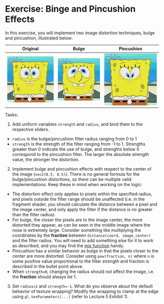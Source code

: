 # Exercise: Binge and Pincushion Effects
In this exercise, you will implement two image distortion techniques, bulge and pincushion, illustrated below:

Original | Bulge                      |  Pincushion
:-------------------------:|:-------------------------:|:-------------------------:
![Original](img/original.png "original") | ![Bulge](img/bulge.png "bulge") | ![Pincushion](img/pincushion.png "pincushion")

Tasks:

1. Add uniform variables `strength` and `radius`, and bind them to the respective sliders. 
* `radius` is the bulge/pincushion filter radius ranging from 0 to 1
* `strength` is the strength of the filter ranging from -1 to 1. Strengths greater than 0 indicate the use of bulge, and strengths below 0 correspond to the pincushion filter. The larger the absolute strength value, the stronger the distortion.

2. Implement bulge and pincushion effects with respect to the center of the image (`vec2(0.5, 0.5)`). There is no general formula for the bulge/pincushion distortions, so there can be multiple valid implementations. Keep these in mind when working on the logic:
* The distortion effect only applies to pixels within the specified radius, and pixels outside the filter range should be unaffected (i.e. in the fragment shader, you should calculate the distance between a pixel and the image center, and only apply the filter if the distance is no greater than the filter radius).
* For bulge, the closer the pixels are to the image center, the more distorted they appear, as can be seen in the middle image where the nose is extremely large. Consider something like multiplying the coordinates by the **fraction** between `distance(coord, image_center)` and the filter radius. You will need to add something else for it to work as described, and you may find the [mix function](https://thebookofshaders.com/glossary/?search=mix) handy.
* Pincushion has a similar behavior as bulge in that the pixels closer to the center are more distorted. Consider using `pow(fraction, n)` where `n` is some positive value proportional to the filter strength and fraction is described in the bullet point above.
* When `strength=0`, changing the radius should not affect the image, i.e. the **fraction** should always be 1.

3. Set `radius=1` and `strength=-1`. What do you observe about the default behavior of texture wrapping? Modify the wrapping to clamp at the edge using `gl.texParameteri(...)` (refer to Lecture 5 Exhibit 1).

